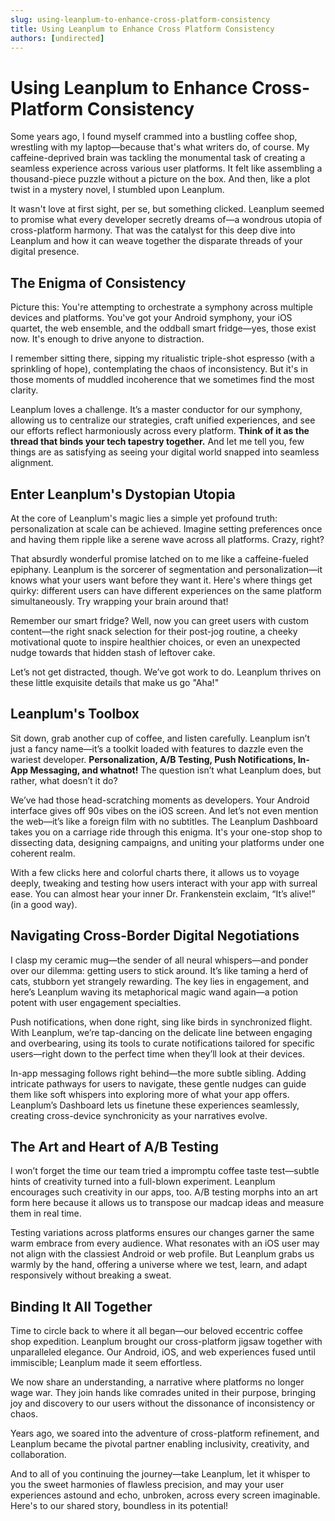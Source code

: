```yaml
---
slug: using-leanplum-to-enhance-cross-platform-consistency
title: Using Leanplum to Enhance Cross Platform Consistency
authors: [undirected]
---
```



# Using Leanplum to Enhance Cross-Platform Consistency

Some years ago, I found myself crammed into a bustling coffee shop, wrestling with my laptop—because that's what writers do, of course. My caffeine-deprived brain was tackling the monumental task of creating a seamless experience across various user platforms. It felt like assembling a thousand-piece puzzle without a picture on the box. And then, like a plot twist in a mystery novel, I stumbled upon Leanplum.

It wasn't love at first sight, per se, but something clicked. Leanplum seemed to promise what every developer secretly dreams of—a wondrous utopia of cross-platform harmony. That was the catalyst for this deep dive into Leanplum and how it can weave together the disparate threads of your digital presence.

## The Enigma of Consistency

Picture this: You're attempting to orchestrate a symphony across multiple devices and platforms. You've got your Android symphony, your iOS quartet, the web ensemble, and the oddball smart fridge—yes, those exist now. It's enough to drive anyone to distraction.

I remember sitting there, sipping my ritualistic triple-shot espresso (with a sprinkling of hope), contemplating the chaos of inconsistency. But it's in those moments of muddled incoherence that we sometimes find the most clarity.

Leanplum loves a challenge. It’s a master conductor for our symphony, allowing us to centralize our strategies, craft unified experiences, and see our efforts reflect harmoniously across every platform. **Think of it as the thread that binds your tech tapestry together.** And let me tell you, few things are as satisfying as seeing your digital world snapped into seamless alignment.

## Enter Leanplum's Dystopian Utopia

At the core of Leanplum's magic lies a simple yet profound truth: personalization at scale can be achieved. Imagine setting preferences once and having them ripple like a serene wave across all platforms. Crazy, right?

That absurdly wonderful promise latched on to me like a caffeine-fueled epiphany. Leanplum is the sorcerer of segmentation and personalization—it knows what your users want before they want it. Here's where things get quirky: different users can have different experiences on the same platform simultaneously. Try wrapping your brain around that!

Remember our smart fridge? Well, now you can greet users with custom content—the right snack selection for their post-jog routine, a cheeky motivational quote to inspire healthier choices, or even an unexpected nudge towards that hidden stash of leftover cake.

Let’s not get distracted, though. We’ve got work to do. Leanplum thrives on these little exquisite details that make us go "Aha!"

## Leanplum's Toolbox

Sit down, grab another cup of coffee, and listen carefully. Leanplum isn’t just a fancy name—it’s a toolkit loaded with features to dazzle even the wariest developer. **Personalization, A/B Testing, Push Notifications, In-App Messaging, and whatnot!** The question isn’t what Leanplum does, but rather, what doesn’t it do?

We’ve had those head-scratching moments as developers. Your Android interface gives off 90s vibes on the iOS screen. And let’s not even mention the web—it’s like a foreign film with no subtitles. The Leanplum Dashboard takes you on a carriage ride through this enigma. It's your one-stop shop to dissecting data, designing campaigns, and uniting your platforms under one coherent realm.

With a few clicks here and colorful charts there, it allows us to voyage deeply, tweaking and testing how users interact with your app with surreal ease. You can almost hear your inner Dr. Frankenstein exclaim, “It’s alive!” (in a good way).

## Navigating Cross-Border Digital Negotiations

I clasp my ceramic mug—the sender of all neural whispers—and ponder over our dilemma: getting users to stick around. It’s like taming a herd of cats, stubborn yet strangely rewarding. The key lies in engagement, and here’s Leanplum waving its metaphorical magic wand again—a potion potent with user engagement specialties.

Push notifications, when done right, sing like birds in synchronized flight. With Leanplum, we’re tap-dancing on the delicate line between engaging and overbearing, using its tools to curate notifications tailored for specific users—right down to the perfect time when they’ll look at their devices.

In-app messaging follows right behind—the more subtle sibling. Adding intricate pathways for users to navigate, these gentle nudges can guide them like soft whispers into exploring more of what your app offers. Leanplum’s Dashboard lets us finetune these experiences seamlessly, creating cross-device synchronicity as your narratives evolve.

## The Art and Heart of A/B Testing

I won’t forget the time our team tried a impromptu coffee taste test—subtle hints of creativity turned into a full-blown experiment. Leanplum encourages such creativity in our apps, too. A/B testing morphs into an art form here because it allows us to transpose our madcap ideas and measure them in real time.

Testing variations across platforms ensures our changes garner the same warm embrace from every audience. What resonates with an iOS user may not align with the classiest Android or web profile. But Leanplum grabs us warmly by the hand, offering a universe where we test, learn, and adapt responsively without breaking a sweat.

## Binding It All Together

Time to circle back to where it all began—our beloved eccentric coffee shop expedition. Leanplum brought our cross-platform jigsaw together with unparalleled elegance. Our Android, iOS, and web experiences fused until immiscible; Leanplum made it seem effortless.

We now share an understanding, a narrative where platforms no longer wage war. They join hands like comrades united in their purpose, bringing joy and discovery to our users without the dissonance of inconsistency or chaos.

Years ago, we soared into the adventure of cross-platform refinement, and Leanplum became the pivotal partner enabling inclusivity, creativity, and collaboration.

And to all of you continuing the journey—take Leanplum, let it whisper to you the sweet harmonies of flawless precision, and may your user experiences astound and echo, unbroken, across every screen imaginable. Here's to our shared story, boundless in its potential!